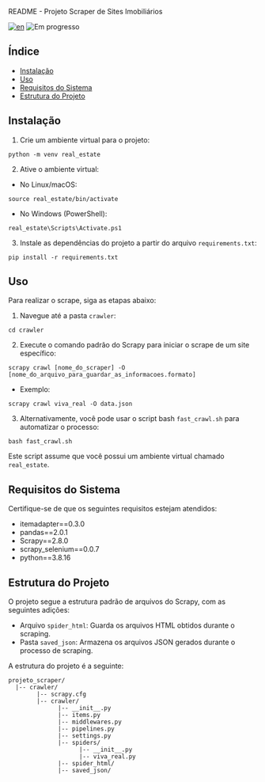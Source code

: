 README - Projeto Scraper de Sites Imobiliários


[![en](https://img.shields.io/badge/lang-en-red.svg)](https://github.com/jubiss/real_estate_crawler/blob/master/README.md)
![Em progresso](https://img.shields.io/badge/status-em%20progresso-yellow.svg)

## Índice

- [Instalação](#instalação)
- [Uso](#uso)
- [Requisitos do Sistema](#requisitos-do-sistema)
- [Estrutura do Projeto](#estrutura-do-projeto)

## Instalação

1. Crie um ambiente virtual para o projeto:

```shell
python -m venv real_estate
```

2. Ative o ambiente virtual:

- No Linux/macOS:

```shell
source real_estate/bin/activate
```

- No Windows (PowerShell):

```shell
real_estate\Scripts\Activate.ps1
```

3. Instale as dependências do projeto a partir do arquivo `requirements.txt`:

```shell
pip install -r requirements.txt
```

## Uso

Para realizar o scrape, siga as etapas abaixo:

1. Navegue até a pasta `crawler`:

```shell
cd crawler
```

2. Execute o comando padrão do Scrapy para iniciar o scrape de um site específico:

```shell
scrapy crawl [nome_do_scraper] -O [nome_do_arquivo_para_guardar_as_informacoes.formato]
```

- Exemplo:

```shell
scrapy crawl viva_real -O data.json
```

3. Alternativamente, você pode usar o script bash `fast_crawl.sh` para automatizar o processo:

```shell
bash fast_crawl.sh
```

Este script assume que você possui um ambiente virtual chamado `real_estate`.

## Requisitos do Sistema

Certifique-se de que os seguintes requisitos estejam atendidos:

- itemadapter==0.3.0
- pandas==2.0.1
- Scrapy==2.8.0
- scrapy_selenium==0.0.7
- python==3.8.16

## Estrutura do Projeto

O projeto segue a estrutura padrão de arquivos do Scrapy, com as seguintes adições:

- Arquivo `spider_html`: Guarda os arquivos HTML obtidos durante o scraping.
- Pasta `saved_json`: Armazena os arquivos JSON gerados durante o processo de scraping.

A estrutura do projeto é a seguinte:

```
projeto_scraper/
  |-- crawler/
        |-- scrapy.cfg
        |-- crawler/
              |-- __init__.py
              |-- items.py
              |-- middlewares.py
              |-- pipelines.py
              |-- settings.py
              |-- spiders/
                    |-- __init__.py
                    |-- viva_real.py
              |-- spider_html/
              |-- saved_json/
```
